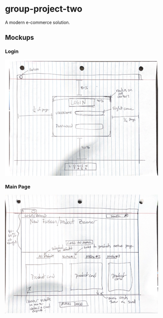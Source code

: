 # group-project-two
A modern e-commerce solution.

## Mockups
### Login
![Login Page Mockup](LoginMockup.png)
### Main Page
![Main Page Mockup](MainPageMockup.png)
